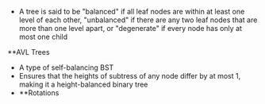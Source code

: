 - A tree is said to be "balanced" if all leaf nodes are within at least one level of each other, "unbalanced" if there are any two leaf nodes that are more than one level apart, or "degenerate" if every node has only at most one child

**AVL Trees
- A type of self-balancing BST
- Ensures that the heights of subtress of any node differ by at most 1, making it a height-balanced binary tree
- **Rotations